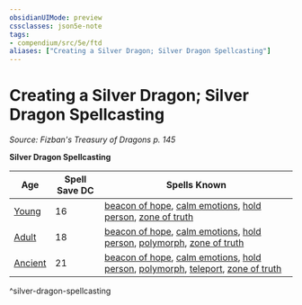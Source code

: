 ```yaml
---
obsidianUIMode: preview
cssclasses: json5e-note
tags:
- compendium/src/5e/ftd
aliases: ["Creating a Silver Dragon; Silver Dragon Spellcasting"]
---
```

# Creating a Silver Dragon; Silver Dragon Spellcasting
*Source: Fizban's Treasury of Dragons p. 145* 

**Silver Dragon Spellcasting**

| Age | Spell Save DC | Spells Known |
|-----|---------------|--------------|
| [Young](5E2014官方资源/bestiary/dragon/young-silver-dragon.md) | 16 | [beacon of hope](5E2014官方资源/spells/beacon-of-hope.md), [calm emotions](5E2014官方资源/spells/calm-emotions.md), [hold person](5E2014官方资源/spells/hold-person.md), [zone of truth](5E2014官方资源/spells/zone-of-truth.md) |
| [Adult](5E2014官方资源/bestiary/dragon/adult-silver-dragon.md) | 18 | [beacon of hope](5E2014官方资源/spells/beacon-of-hope.md), [calm emotions](5E2014官方资源/spells/calm-emotions.md), [hold person](5E2014官方资源/spells/hold-person.md), [polymorph](5E2014官方资源/spells/polymorph.md), [zone of truth](5E2014官方资源/spells/zone-of-truth.md) |
| [Ancient](5E2014官方资源/bestiary/dragon/ancient-silver-dragon.md) | 21 | [beacon of hope](5E2014官方资源/spells/beacon-of-hope.md), [calm emotions](5E2014官方资源/spells/calm-emotions.md), [hold person](5E2014官方资源/spells/hold-person.md), [polymorph](5E2014官方资源/spells/polymorph.md), [teleport](5E2014官方资源/spells/teleport.md), [zone of truth](5E2014官方资源/spells/zone-of-truth.md) |
^silver-dragon-spellcasting